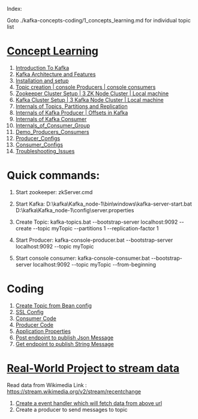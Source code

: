 Index:

Goto ./kafka-concepts-coding/1_concepts_learning.md for individual topic list

# [Concept Learning](./kafka-concepts-coding/1_concepts_learning.md)

1) [Introduction To Kafka](./kafka-concepts-coding/src/main/learning/1_introduction)
2) [Kafka Architecture and Features](./kafka-concepts-coding/src/main/learning/2_architecture)
3) [Installation and setup](./kafka-concepts-coding/src/main/learning/3_InstallationAndSetup)
4) [Topic creation | console Producers | console consumers](./kafka-concepts-coding/src/main/learning/4_TopicAndConsoleProducerConsumer)
5) [Zookeeper Cluster Setup | 3 ZK Node Cluster | Local machine](./kafka-concepts-coding/src/main/learning/5_ZK_Cluster_Setup)
6) [Kafka Cluster Setup | 3 Kafka Node Cluster | Local machine](./kafka-concepts-coding/src/main/learning/6_Kafka_Cluster_Setup)
7) [Internals of Topics, Partitions and Replication](./kafka-concepts-coding/src/main/learning/7_InternalsOfTopicsPartitionsAndReplication)
8) [Internals of Kafka Producer | Offsets in Kafka](./kafka-concepts-coding/src/main/learning/8_Internals_of_Kafka_Producer_Offsets_in_Kafka)
9) [Internals of Kafka Consumer](./kafka-concepts-coding/src/main/learning/9_Internals_of_kafka_Consumer)
10) [Internals_of_Consumer_Group](./kafka-concepts-coding/src/main/learning/10_Internals_of_Consumer_Group)
11) [Demo_Producers_Consumers](./kafka-concepts-coding/src/main/learning/11_Demo_Producers_Consumers)
12) [Producer_Configs](./kafka-concepts-coding/src/main/learning/12_Producer_configs)
13) [Consumer_Configs](./kafka-concepts-coding/src/main/learning/13_Consumer_configs)
14) [Troubleshooting_Issues](./kafka-concepts-coding/src/main/learning/14_troubleshooting_issues)


# Quick commands:

1) Start zookeeper: zkServer.cmd

2) Start Kafka: D:\kafka\Kafka_node-1\bin\windows\kafka-server-start.bat D:\kafka\Kafka_node-1\config\server.properties

3) Create Topic: kafka-topics.bat --bootstrap-server localhost:9092 --create --topic myTopic --partitions 1 --replication-factor 1

4) Start Producer: kafka-console-producer.bat --bootstrap-server localhost:9092  --topic myTopic

5) Start console consumer: kafka-console-consumer.bat --bootstrap-server localhost:9092  --topic myTopic --from-beginning


# Coding

1) [Create Topic from Bean config](./kafka-concepts-coding/src/main/java/com/home/kafka/learning/config/KafkaTopicConfig.java)
2) [SSL Config](./kafka-concepts-coding/src/main/java/com/home/kafka/learning/actual/project/config/KafkaSslConfig.java)
3) [Consumer Code](./kafka-concepts-coding/src/main/java/com/home/kafka/learning/consumer)
4) [Producer Code](./kafka-concepts-coding/src/main/java/com/home/kafka/learning/producer)
5) [Application Properties](./kafka-concepts-coding/src/main/resources/application.properties)
6) [Post endpoint to publish Json Message](./kafka-concepts-coding/src/main/java/com/home/kafka/learning/controller/JsonMessageController.java)
7) [Get endpoint to publish String Message](./kafka-concepts-coding/src/main/java/com/home/kafka/learning/controller/MessageController.java)

# [Real-World Project to stream data](./spring-boot-kafka-real-world-project)



Read data from Wikimedia
Link : https://stream.wikimedia.org/v2/stream/recentchange

1) [Create a event handler which will fetch data from above url](./spring-boot-kafka-real-world-project/src/main/java/com/home/kafka/learning/producer)
2) Create a producer to send messages to topic

